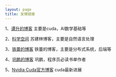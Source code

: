 ```yaml
---
layout: page
title: 友情链接
---
```


1、[谭升的博客](https://face2ai.com/)  主要是cuda，AI数学基础等

2、[科学空间](https://kexue.fm/)  苏建林博客，主要是自然语言处理

3、[铁蕾的博客](http://zhangtielei.com/)  铁蕾的博客，主要是分布式系统，后端等

4、[巩鹏的博客](https://blog.lucida.me/)  巩鹏，程序员必读书单作者

5、[Nvidia Cuda官方博客](https://developer.nvidia.com/zh-cn/blog) cuda最新进展

